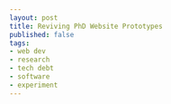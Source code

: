```yaml
---
layout: post
title: Reviving PhD Website Prototypes
published: false
tags:
- web dev
- research
- tech debt
- software
- experiment
---
```


